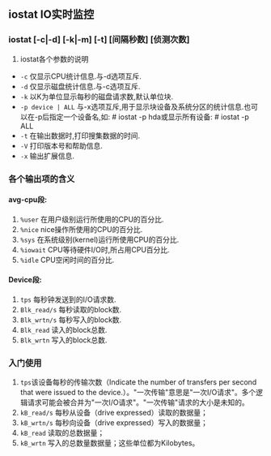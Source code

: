 ## iostat IO实时监控

### iostat [-c|-d] [-k|-m] [-t] [间隔秒数] [侦测次数]
1. iostat各个参数的说明
- `-c` 仅显示CPU统计信息.与-d选项互斥.
- `-d` 仅显示磁盘统计信息.与-c选项互斥.
- `-k` 以K为单位显示每秒的磁盘请求数,默认单位块.
- `-p device | ALL` 与-x选项互斥,用于显示块设备及系统分区的统计信息.也可以在-p后指定一个设备名,如: # iostat -p hda或显示所有设备: # iostat -p ALL
- `-t` 在输出数据时,打印搜集数据的时间.
- `-V` 打印版本号和帮助信息.
- `-x` 输出扩展信息.
 
### 各个输出项的含义
#### avg-cpu段:
1. `%user` 在用户级别运行所使用的CPU的百分比.
2. `%nice` nice操作所使用的CPU的百分比.
3. `%sys` 在系统级别(kernel)运行所使用CPU的百分比.
4. `%iowait` CPU等待硬件I/O时,所占用CPU百分比.
5. `%idle` CPU空闲时间的百分比.

#### Device段:
1. `tps` 每秒钟发送到的I/O请求数.
2. `Blk_read/s` 每秒读取的block数.
3. `Blk_wrtn/s` 每秒写入的block数.
4. `Blk_read`  读入的block总数.
5. `Blk_wrtn`  写入的block总数.

### 入门使用
1. `tps`该设备每秒的传输次数（Indicate the number of transfers per second that were issued to the device.）。"一次传输"意思是"一次I/O请求"。多个逻辑请求可能会被合并为"一次I/O请求"。"一次传输"请求的大小是未知的。
2. `kB_read/s` 每秒从设备（drive expressed）读取的数据量；
3. `kB_wrtn/s` 每秒向设备（drive expressed）写入的数据量；
4. `kB_read` 读取的总数据量；
5. `kB_wrtn` 写入的总数量数据量；这些单位都为Kilobytes。
